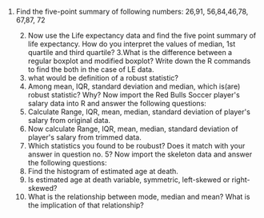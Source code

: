 1. Find the five-point summary of following numbers: 26,91, 56,84,46,78, 67,87,
   72

   2. Now use the Life expectancy data and find the five point summary of life
      expectancy. How do you interpret the values of median, 1st quartile and
      third quartile?
    3.What is the difference between a regular boxplot and modified boxplot?
    Write down the R commands to find the both in the case of LE data. 
    4. what would be definition of a robust statistic?
    5. Among mean, IQR, standard deviation and median, which is(are) robust
  statistic? Why? 
    Now import the Red Bulls Soccer player's salary data into R and answer the
    following questions:
    6. Calculate Range, IQR, mean, median, standard deviation of player's salary
       from original data. 
    6. Now calculate Range, IQR, mean, median, standard deviation of player's salary
       from trimmed data. 
    7. Which statistics you found to be roubust? Does it match with your answer
       in question no. 5?
    Now import the skeleton data and answer the following questions:
    8. Find the histogram of estimated age at death.
    9. Is estimated age at death variable, symmetric, left-skewed or
       right-skewed? 
    10. What is the relationship between mode, median and mean? What is the
	implication of that relationship?
